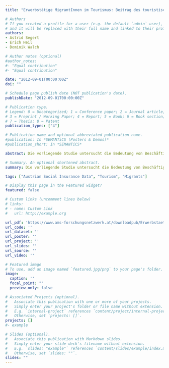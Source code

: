```yaml
---
title: "Erwerbstätige MigrantInnen im Tourismus: Beitrag des touristischen Arbeitsmarktes zur Integration von Menschen mit Migrationshintergrund"

# Authors
# If you created a profile for a user (e.g. the default `admin` user), write the username (folder name) here 
# and it will be replaced with their full name and linked to their profile.
authors:
- Astrid Segert
- Erich Heil
- Dominik Walch

# Author notes (optional)
#author_notes:
#- "Equal contribution"
#- "Equal contribution"

date: "2012-09-01T00:00:00Z"
doi: ""

# Schedule page publish date (NOT publication's date).
publishDate: "2012-09-01T00:00:00Z"

# Publication type.
# Legend: 0 = Uncategorized; 1 = Conference paper; 2 = Journal article;
# 3 = Preprint / Working Paper; 4 = Report; 5 = Book; 6 = Book section;
# 7 = Thesis; 8 = Patent
publication_types: ["4"]

# Publication name and optional abbreviated publication name.
#publication: In *SEMANTiCS (Posters & Demos)*
#publication_short: In *SEMANTiCS*

abstract: Die vorliegende Studie untersucht die Bedeutung von Beschäftigten mit ausländischer Staatsbürgerschaft bzw. mit Migrationshintergrund für den Tourismus und analysiert den Beitrag der Tourismuswirtschaft zur (Arbeitsmarkt-)Integration dieser Beschäftigtengruppe. Methodisch vereint die Studie zwei unterschiedliche Zugänge. Quantitative Aspekte werden anhand von anonymisierten Sozialversicherungsdaten analysiert. Qualitative Aspekte werden – methodisch komplementär zur Auswertung der Sozialversicherungsdaten – anhand von ExpertInneninterviews untersucht. Sowohl die Auswertung von Beschäftigungsdaten als auch die Einschätzungen der befragten ExpertInnen unterstreichen die wechselseitige Bedeutung der Beziehung von Tourismus und MigrantInnen. Beschäftigte mit ausländischer Staatsbürgerschaft bzw. mit Migrationshintergrund haben große Bedeutung für den österreichischen Tourismus. Dies gilt für die Gegenwart sowie für die erfolgreiche Entwicklung dieser beschäftigungsintensiven Wachstumsbrache. Der gegenwärtig hohe Anteil an MigrantInnen im Tourismus ist das Ergebnis eines historischen Wandels des österreichischen Arbeitsmarktes, insbesondere im ländlichen Raum, der durch Internationalisierung der Unternehmen gekennzeichnet ist sowie der Entwicklung der österreichischen Niederlassungs-und Arbeitsmarktpolitik. Betrachtet man die Gesamtheit aller am österreichischen Arbeitsmarkt erwerbstätigen Personen mit ausländischer Staatsbürgerschaft, so spielt der Tourismus sowohl statisch als auch dynamisch eine große Rolle in der Arbeitsmarktintegration von MigrantInnen.

# Summary. An optional shortened abstract.
summary: Die vorliegende Studie untersucht die Bedeutung von Beschäftigten mit ausländischer Staatsbürgerschaft bzw. mit Migrationshintergrund für den Tourismus und analysiert den Beitrag der Tourismuswirtschaft zur (Arbeitsmarkt-)Integration dieser Beschäftigtengruppe.

tags: ["Austrian Social Insurance Data", "Tourism", "Migrants"]

# Display this page in the Featured widget?
featured: false

# Custom links (uncomment lines below)
# links:
# - name: Custom Link
#   url: http://example.org

url_pdf: 'https://www.ams-forschungsnetzwerk.at/downloadpub/Erwerbstaetige%20Migrantinnen%20im%20Tourismus.pdf'
url_code: ''
url_dataset: ''
url_poster: ''
url_project: ''
url_slides: ''
url_source: ''
url_video: ''

# Featured image
# To use, add an image named `featured.jpg/png` to your page's folder. 
image:
  caption: ''
  focal_point: ""
  preview_only: false

# Associated Projects (optional).
#   Associate this publication with one or more of your projects.
#   Simply enter your project's folder or file name without extension.
#   E.g. `internal-project` references `content/project/internal-project/index.md`.
#   Otherwise, set `projects: []`.
projects: []
#- example

# Slides (optional).
#   Associate this publication with Markdown slides.
#   Simply enter your slide deck's filename without extension.
#   E.g. `slides: "example"` references `content/slides/example/index.md`.
#   Otherwise, set `slides: ""`.
slides: ""
---
```

